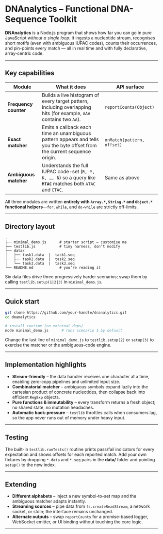 # DNAnalytics – Functional DNA-Sequence Toolkit

**DNAnalytics** is a Node.js program that shows how far you can go in pure JavaScript *without a single loop*.
It ingests a nucleotide stream, recognises short motifs (even with ambiguous IUPAC codes), counts their occurrences, and pin-points every match — all in real time and with fully declarative, array-centric code.&#x20;

---

## Key capabilities

| Module                | What it does                                                                                                              | API surface                |
| --------------------- | ------------------------------------------------------------------------------------------------------------------------- | -------------------------- |
| **Frequency counter** | Builds a live histogram of every target pattern, including overlapping hits (for example, `AAA` contains two `AA`).       | `reportCounts(Object)`     |
| **Exact matcher**     | Emits a callback each time an unambiguous pattern appears and tells you the byte offset from the current sequence origin. | `onMatch(pattern, offset)` |
| **Ambiguous matcher** | Understands the full IUPAC code-set (`R, Y, K, …, N`) so a query like **`MTAC`** matches both `ATAC` and `CTAC`.          | Same as above              |

All three modules are written **entirely with `Array.*`, `String.*` and `Object.*` functional helpers**—`for`, `while`, and `do-while` are strictly off-limits.&#x20;

---

## Directory layout

```
.
├── minimal_demo.js      # starter script – customise me
├── testlib.js           # tiny harness, don’t modify
├── data/
│   ├── task1.data  |  task1.seq
│   ├── task2.data  |  task2.seq
│   └── task3.data  |  task3.seq
└── README.md            # you’re reading it
```

Six data files drive three progressively harder scenarios; swap them by calling `testlib.setup(1|2|3)` in `minimal_demo.js`.

---

## Quick start

```bash
git clone https://github.com/your-handle/dnanalytics.git
cd dnanalytics

# install runtime (no external deps)
node minimal_demo.js      # runs scenario 1 by default
```

Change the last line of `minimal_demo.js` to `testlib.setup(2)` or `setup(3)` to exercise the matcher or the ambiguous-code engine.

---

## Implementation highlights

* **Stream-friendly** – the data handler receives one character at a time, enabling zero-copy pipelines and unlimited input size.&#x20;
* **Combinatorial matcher** – ambiguous symbols expand lazily into the cartesian product of concrete nucleotides, then collapse back into efficient `RegExp` objects.
* **Pure functions & immutability** – every transform returns a fresh object; no shared state, no mutation headaches.
* **Automatic back-pressure** – `testlib` throttles calls when consumers lag, so the app never runs out of memory under heavy input.

---

## Testing

The built-in `testlib.runTests()` routine prints pass/fail indicators for every expectation and shows offsets for each reported match.
Add your own fixtures by dropping `*.data` and `*.seq` pairs in the **data/** folder and pointing `setup()` to the new index.

---

## Extending

* **Different alphabets** – inject a new symbol-to-set map and the ambiguous matcher adapts instantly.
* **Streaming sources** – pipe data from `fs.createReadStream`, a network socket, or stdin; the interface remains unchanged.
* **Alternate outputs** – swap `reportCounts` for a promise-based logger, WebSocket emitter, or UI binding without touching the core logic.

---
